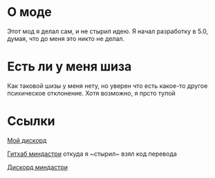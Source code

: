 # О моде
Этот мод я делал сам, и не стырил идею. Я начал разработку в 5.0, думая, что до меня это никто не делал.

# Есть ли у меня шиза
Как таковой шизы у меня нету, но уверен что есть какое-то другое психическое отклонение. Хотя возможно, я прсто тупой

# Ссылки
[Мой дискорд](https://discord.gg/kqRsRCN)

[Гитхаб миндастри](https://github.com/Anuken/Mindustry) откуда я ~стырил~ взял код перевода

[Дискорд миндастри](https://discord.gg/Mindustry)
